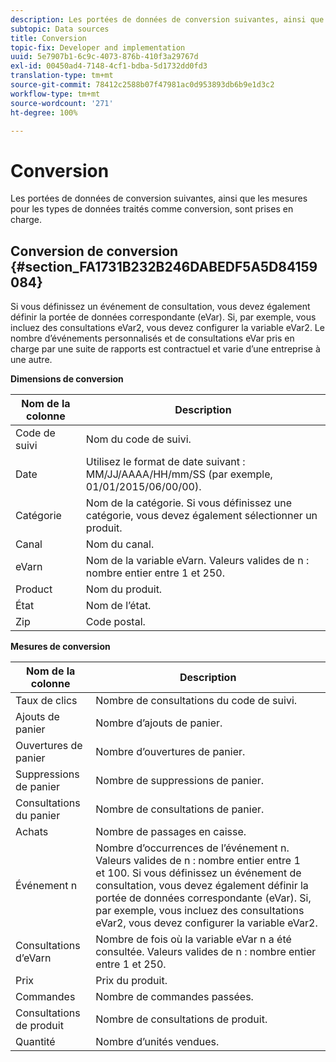 ```yaml
---
description: Les portées de données de conversion suivantes, ainsi que les mesures pour les types de données traités comme conversion, sont prises en charge.
subtopic: Data sources
title: Conversion
topic-fix: Developer and implementation
uuid: 5e7907b1-6c9c-4073-876b-410f3a29767d
exl-id: 00450ad4-7148-4cf1-bdba-5d1732dd0fd3
translation-type: tm+mt
source-git-commit: 78412c2588b07f47981ac0d953893db6b9e1d3c2
workflow-type: tm+mt
source-wordcount: '271'
ht-degree: 100%

---
```


# Conversion

Les portées de données de conversion suivantes, ainsi que les mesures pour les types de données traités comme conversion, sont prises en charge.

## Conversion de conversion {#section_FA1731B232B246DABEDF5A5D84159084}

Si vous définissez un événement de consultation, vous devez également définir la portée de données correspondante (eVar). Si, par exemple, vous incluez des consultations eVar2, vous devez configurer la variable eVar2. Le nombre d’événements personnalisés et de consultations eVar pris en charge par une suite de rapports est contractuel et varie d’une entreprise à une autre.

<p class="head"> <b>Dimensions de conversion</b> </p>

| Nom de la colonne | Description |
|--- |--- |
| Code de suivi | Nom du code de suivi. |
| Date | Utilisez le format de date suivant : MM/JJ/AAAA/HH/mm/SS (par exemple, 01/01/2015/06/00/00). |
| Catégorie | Nom de la catégorie.  Si vous définissez une catégorie, vous devez également sélectionner un produit. |
| Canal | Nom du canal. |
| eVarn | Nom de la variable eVarn. Valeurs valides de n : nombre entier entre 1 et 250. |
| Product | Nom du produit. |
| État | Nom de l’état. |
| Zip | Code postal. |

<p class="head"> <b>Mesures de conversion</b> </p>

| Nom de la colonne | Description |
|--- |--- |
| Taux de clics | Nombre de consultations du code de suivi. |
| Ajouts de panier | Nombre d’ajouts de panier. |
| Ouvertures de panier | Nombre d’ouvertures de panier. |
| Suppressions de panier | Nombre de suppressions de panier. |
| Consultations du panier | Nombre de consultations de panier. |
| Achats | Nombre de passages en caisse. |
| Événement n | Nombre d’occurrences de l’événement n. Valeurs valides de n : nombre entier entre 1 et 100.  Si vous définissez un événement de consultation, vous devez également définir la portée de données correspondante (eVar). Si, par exemple, vous incluez des consultations eVar2, vous devez configurer la variable eVar2. |
| Consultations d’eVarn | Nombre de fois où la variable eVar n a été consultée. Valeurs valides de n : nombre entier entre 1 et 250. |
| Prix | Prix du produit. |
| Commandes | Nombre de commandes passées. |
| Consultations de produit | Nombre de consultations de produit. |
| Quantité | Nombre d’unités vendues. |
